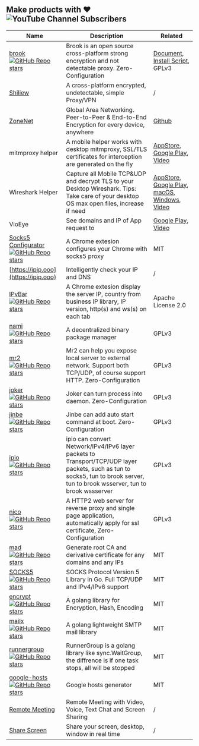## Make products with ❤️ ![YouTube Channel Subscribers](https://img.shields.io/youtube/channel/subscribers/UC5j8-I5Y4lWo4KTa4_0Kx5A?style=social)

| Name | Description | Related |
| --- | --- | --- |
| [brook](https://github.com/txthinking/brook) [![GitHub Repo stars](https://img.shields.io/github/stars/txthinking/brook?style=social)](https://github.com/txthinking/brook) | Brook is an open source cross-platform strong encryption and not detectable proxy. Zero-Configuration | [Document](https://txthinking.github.io/brook/), [Install Script](https://brook-community.github.io/script/), GPLv3 |
| [Shiliew](https://www.shiliew.com/) | A cross-platform encrypted, undetectable, simple Proxy/VPN | / |
| [ZoneNet](https://zonenet.io/) | Global Area Networking. Peer-to-Peer & End-to-End Encryption for every device, anywhere | [Github](https://github.com/zonenetio) |
| mitmproxy helper | A mobile helper works with desktop mitmproxy, SSL/TLS certificates for interception are generated on the fly | [AppStore](https://apps.apple.com/us/app/id1528537342), [Google Play](https://play.google.com/store/apps/details?id=com.txthinking.mitmproxy), [Video](https://www.youtube.com/watch?v=puES_ayJkEo) |
| Wireshark Helper | Capture all Mobile TCP&UDP and decrypt TLS to your Desktop Wireshark. Tips: Take care of your desktop OS max open files, increase if need | [AppStore](https://apps.apple.com/us/app/wireshark-client/id1534485108), [Google Play](https://play.google.com/store/apps/details?id=com.txthinking.wireshark), [macOS](https://storage.googleapis.com/txthinking/shiliew/WiresharkHelper.dmg), [Windows](https://storage.googleapis.com/txthinking/shiliew/WiresharkHelper.exe), [Video](https://www.youtube.com/watch?v=IhxrSyqky94) | 
| VioEye | See domains and IP of App request to | [Google Play](https://play.google.com/store/apps/details?id=com.txthinking.vioeye), [Video](https://www.youtube.com/watch?v=PItpYYz61qI) |
| [Socks5 Configurator](https://chrome.google.com/webstore/detail/hnpgnjkeaobghpjjhaiemlahikgmnghb) [![GitHub Repo stars](https://img.shields.io/github/stars/txthinking/socks5-configurator?style=social)](https://github.com/txthinking/socks5-configurator) | A Chrome extesion configures your Chrome with socks5 proxy | MIT |
| [https://ipip.ooo](https://ipip.ooo) | Intelligently check your IP and DNS | / |
| [IPvBar](https://chrome.google.com/webstore/detail/ipvbar/copjmgogifdfjkaenpallapiidcpkjbm) [![GitHub Repo stars](https://img.shields.io/github/stars/txthinking/ipvbar?style=social)](https://github.com/txthinking/ipvbar) | A Chrome extesion display the server IP, country from business IP library, IP version, http(s) and ws(s) on each tab | Apache License 2.0 |
| [nami](https://github.com/txthinking/nami) [![GitHub Repo stars](https://img.shields.io/github/stars/txthinking/nami?style=social)](https://github.com/txthinking/nami) | A decentralized binary package manager | GPLv3 |
| [mr2](https://github.com/txthinking/mr2) [![GitHub Repo stars](https://img.shields.io/github/stars/txthinking/mr2?style=social)](https://github.com/txthinking/mr2) | Mr2 can help you expose local server to external network. Support both TCP/UDP, of course support HTTP. Zero-Configuration | GPLv3 |
| [joker](https://github.com/txthinking/joker) [![GitHub Repo stars](https://img.shields.io/github/stars/txthinking/joker?style=social)](https://github.com/txthinking/joker) | Joker can turn process into daemon. Zero-Configuration | GPLv3 |
| [jinbe](https://github.com/txthinking/jinbe) [![GitHub Repo stars](https://img.shields.io/github/stars/txthinking/jinbe?style=social)](https://github.com/txthinking/jinbe) | Jinbe can add auto start command at boot. Zero-Configuration | GPLv3 |
| [ipio](https://github.com/txthinking/ipio) [![GitHub Repo stars](https://img.shields.io/github/stars/txthinking/ipio?style=social)](https://github.com/txthinking/ipio) | ipio can convert Network/IPv4/IPv6 layer packets to Transport/TCP/UDP layer packets, such as tun to socks5, tun to brook server, tun to brook wsserver, tun to brook wssserver | GPLv3 |
| [nico](https://github.com/txthinking/nico) [![GitHub Repo stars](https://img.shields.io/github/stars/txthinking/nico?style=social)](https://github.com/txthinking/nico) | A HTTP2 web server for reverse proxy and single page application, automatically apply for ssl certificate, Zero-Configuration | GPLv3 |
| [mad](https://github.com/txthinking/mad) [![GitHub Repo stars](https://img.shields.io/github/stars/txthinking/mad?style=social)](https://github.com/txthinking/mad) | Generate root CA and derivative certificate for any domains and any IPs | MIT |
| [SOCKS5](https://github.com/txthinking/socks5) [![GitHub Repo stars](https://img.shields.io/github/stars/txthinking/socks5?style=social)](https://github.com/txthinking/socks5) | SOCKS Protocol Version 5 Library in Go. Full TCP/UDP and IPv4/IPv6 support | MIT |
| [encrypt](https://github.com/txthinking/encrypt) [![GitHub Repo stars](https://img.shields.io/github/stars/txthinking/encrypt?style=social)](https://github.com/txthinking/encrypt) | A golang library for Encryption, Hash, Encoding | MIT |
| [mailx](https://github.com/txthinking/mailx) [![GitHub Repo stars](https://img.shields.io/github/stars/txthinking/mailx?style=social)](https://github.com/txthinking/mailx) | A golang lightweight SMTP mail library | MIT |
| [runnergroup](https://github.com/txthinking/runnergroup) [![GitHub Repo stars](https://img.shields.io/github/stars/txthinking/runnergroup?style=social)](https://github.com/txthinking/runnergroup) | RunnerGroup is a golang library like sync.WaitGroup, the diffrence is if one task stops, all will be stopped | MIT |
| [google-hosts](https://github.com/txthinking/google-hosts) [![GitHub Repo stars](https://img.shields.io/github/stars/txthinking/google-hosts?style=social)](https://github.com/txthinking/google-hosts) | Google hosts generator | MIT |
| [Remote Meeting](https://remotemeeting.io/) | Remote Meeting with Video, Voice, Text Chat and Screen Sharing | / |
| [Share Screen](https://sharescreen.io/) | Share your screen, desktop, window in real time | / |
